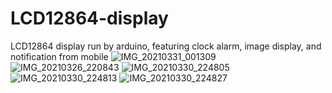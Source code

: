 # LCD12864-display
LCD12864 display run by arduino, featuring clock alarm, image display, and notification from mobile ![IMG_20210331_001309](https://user-images.githubusercontent.com/75357598/113021563-4dc89b00-91b6-11eb-8c94-e69d533babd6.JPG)
![IMG_20210326_220843](https://user-images.githubusercontent.com/75357598/113021580-51f4b880-91b6-11eb-906e-80eb2b5d7d92.jpg)
![IMG_20210330_224805](https://user-images.githubusercontent.com/75357598/113021644-5faa3e00-91b6-11eb-92f3-fdce6a9ec1b3.jpg)
![IMG_20210330_224813](https://user-images.githubusercontent.com/75357598/113021672-66d14c00-91b6-11eb-9457-db32f7f47830.jpg)
![IMG_20210330_224827](https://user-images.githubusercontent.com/75357598/113021679-689b0f80-91b6-11eb-940c-b4dcb50dce09.jpg)
